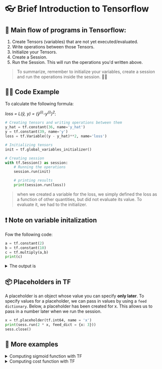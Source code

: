 # 👓 Brief Introduction to Tensorflow

## 🚩 Main flow of programs in Tensorflow:
1. Create Tensors (variables) that are not yet executed/evaluated.
1. Write operations between those Tensors.
1. Initialize your Tensors.
1. Create a Session.
1. Run the Session. This will run the operations you'd written above.

> To summarize, remember to initialize your variables, create a session and run the operations inside the session. 👩‍🏫

## 👩‍💻 Code Example
To calculate the following formula:

_loss = L(ŷ, y) = (ŷ<sup>(i)</sup>-y<sup>(i)</sup>)<sup>2</sup>_:

```python
# Creating tensors and writing operations between them 
y_hat = tf.constant(36, name='y_hat')
y = tf.constant(39, name='y')
loss = tf.Variable((y - y_hat)**2, name='loss')

# Initializing tensors
init = tf.global_variables_initializer()

# Creating session
with tf.Session() as session: 
    # Running the operations
    session.run(init) 

    # printing results
    print(session.run(loss)) 
```

> when we created a variable for the loss, we simply defined the loss as a function of other quantities, but did not evaluate its value. To evaluate it, we had to the initializer.

## ❗ Note on variable initalization

Fow the following code:

```python
a = tf.constant(2)
b = tf.constant(10)
c = tf.multiply(a,b)
print(c)
```

<details>
<summary>The output is</summary>

```
Tensor("Mul:0", shape=(), dtype=int32)
```

As expected, we will not see 20! We got a tensor saying that the result is a tensor that does not have the shape attribute, and is of type "int32". All we did was put in the **'computation graph'**, but we have not run this computation yet.

</details>

## 📦 Placeholders in TF
A placeholder is an object whose value you can specify **only later**. To specify values for a placeholder, we can pass in values by using a `feed dictionary`. Below, a placeholder has been created for x. This allows us to pass in a number later when we run the session.

```python
x = tf.placeholder(tf.int64, name = 'x')
print(sess.run(2 * x, feed_dict = {x: 3}))
sess.close()
```

## 🎀 More examples
<details>
<summary>Computing sigmoid function with TF</summary>

```python
def sigmoid(z):
    """
    Computes the sigmoid of z
    
    Arguments:
    z -- input value, scalar or vector
    
    Returns: 
    results -- the sigmoid of z
    """
    
    # Creating a placeholder for x. Naming it 'x'.
    x =  tf.placeholder(tf.float32, name = 'x')

    # computing sigmoid(x)
    sigmoid = tf.sigmoid(x)

    # Creating a session, and running it.
    with tf.Session() as sess:
        # Running session and call the output "result"
        result = sess.run(sigmoid, feed_dict = {x: z})
        
    return result
```

</details>

<details>
<summary>Computing cost function with TF</summary>

```python
def cost(logits, labels):
    """
    Computes the cost using the sigmoid cross entropy
    
    Arguments:
    logits -- vector containing z, output of the last linear unit (before the final sigmoid activation)
    labels -- vector of labels y (1 or 0) 
    
    Returns:
    cost -- runs the session of the cost function
    """
    
    # Creating the placeholders for "logits" (z) and "labels" (y)
    z = tf.placeholder(tf.float32, name = 'z')
    y = tf.placeholder(tf.float32, name = 'y')
    
    # Using the loss function
    cost = tf.nn.sigmoid_cross_entropy_with_logits(logits = z,  labels = y)
    
    # Creating a session
    sess = tf.Session()
    
    # Running the session 
    cost = sess.run(cost, feed_dict = {z: logits, y: labels})
    
    # Closing the session
    sess.close()
        
    return cost
```

</details>